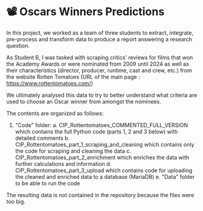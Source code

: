 # 📽 Oscars Winners Predictions

In this project, we worked as a team of three students to extract, integrate, pre-process and transform data to produce a report answering a research question.  

As Student B, I was tasked with scraping critics' reviews for films that won the Academy Awards or were nominated from 2009 until 2024 as well as their characteristics (director, producer, runtime, cast and crew, etc.) from the website Rotten Tomatoes (URL of the main page : https://www.rottentomatoes.com/)

We ultimately analysed this data to try to better understand what criteria are used to choose an Oscar winner from amongst the nominees.

The contents are organized as follows:
1. "Code" folder:
   a. CIP_Rottentomatoes_COMMENTED_FULL_VERSION which contains the full Python code (parts 1, 2 and 3 below) with detailed comments
   b. CIP_Rottentomatoes_part_1_scraping_and_cleaning which contains only the code for scraping and cleaning the data 
   c. CIP_Rottentomatoes_part_2_enrichment which enriches the data with further calculations and information
   d. CIP_Rottentomatoes_part_3_upload which contains code for uploading the cleaned and enriched data to a database (MariaDB)
   e. "Data" folder to be able to run the code

The resulting data is not contained in the repository because the files were too big.
